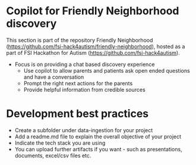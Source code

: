 # Copilot for Friendly Neighborhood discovery
This section is part of the repository Friendly Neighborhood (https://github.com/fsi-hack4autism/friendly-neighborhood), hosted as a part of FSI Hackathon for Autism (https://github.com/fsi-hack4autism).

* Focus is on providing a chat based discovery experience 
  * Use copilot to allow parents and patients ask open ended questions and have a conversation
  * Prompt the right next actions for the parents 
  * Provide helpful information from credible sources

# Development best practices
* Create a subfolder under data-ingestion for your project
* Add a readme.md file to explain the overall objective of your project
* Indicate the tech stack you are using
* You can upload further artifacts if you want - such as presentations, documents, excel/csv files etc.